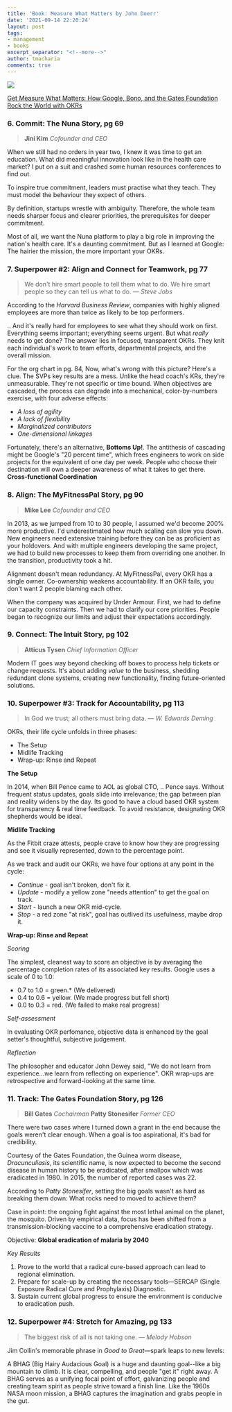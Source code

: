 ```yaml
---
title: 'Book: Measure What Matters by John Doerr'
date: '2021-09-14 22:20:24'
layout: post
tags:
- management
- books
excerpt_separator: "<!--more-->"
author: tmacharia
comments: true
---
```


<!--![Book Cover](https://images.ctfassets.net/mu244eycyvsr/1kls3GHltwV7IqMN60Nj1K/e46bdc9f822bc4dfe5d67ef76b619b77/The_Book-2.png?h=300&q=75&fm=jpg&fl=progressive)-->

<a target="_blank"  href="https://www.amazon.com/gp/product/0525536221/ref=as_li_tl?ie=UTF8&camp=1789&creative=9325&creativeASIN=0525536221&linkCode=am2&tag=txmacharia-20&linkId=53413634e8ff74934d423608c64aa932"><img border="0" src="https://ws-na.amazon-adsystem.com/widgets/q?_encoding=UTF8&MarketPlace=US&ASIN=0525536221&ServiceVersion=20070822&ID=AsinImage&WS=1&Format=_SL250_&tag=txmacharia-20" ></a>

<a target="_blank" href="https://www.amazon.com/gp/product/0525536221/ref=as_li_tl?ie=UTF8&camp=1789&creative=9325&creativeASIN=0525536221&linkCode=as2&tag=txmacharia-20&linkId=0b2fdf487f637406ab00cab3bcfa90a1">Get Measure What Matters: How Google, Bono, and the Gates Foundation Rock the World with OKRs</a>
<!--more-->
### 6. Commit: The Nuna Story, pg 69
> **Jini Kim** *Cofounder and CEO*

When we still had no orders in year two, I knew it was time to get an education. What did meaningful innovation look like in the health care market? I put on a suit and crashed some human resources conferences to find out.

To inspire true commitment, leaders must practise what they teach. They must model the behaviour they expect of others.

By definition, startups wrestle with ambiguity. Therefore, the whole team needs sharper focus and clearer priorities, the prerequisites for deeper commitment.

Most of all, we want the Nuna platform to play a big role in improving the nation's health care. It's a daunting commitment. But as I learned at Google: The hairier the mission, the more important your OKRs.

### 7. Superpower #2: Align and Connect for Teamwork, pg 77
> We don't hire smart people to tell them what to do. We hire smart people so they can tell us what to do.
> &mdash; <cite>Steve Jobs</cite>

According to the *Harvard Business Review*, companies with highly aligned employees are more than twice as likely to be top performers.

.. And it's really hard for employees to see what they should work on first. Everything seems important; everything seems urgent. But what *really* needs to get done? The answer lies in focused, transparent OKRs. They knit each individual's work to team efforts, departmental projects, and the overall mission.

For the org chart in pg. 84, Now, what's wrong with this picture? Here's a clue. The SVPs key results are a mess. Unlike the head coach's KRs, they're unmeasurable. They're not specific or time bound.
When objectives are cascaded, the process can degrade into a mechanical, color-by-numbers exercise, with four adverse effects:
* *A loss of agility*
* *A lack of flexibility*
* *Marginalized contributors*
* *One-dimensional linkages*

Fortunately, there's an alternative, **Bottoms Up!**. The antithesis of cascading might be Google's "20 percent time", which frees engineers to work on side projects for the equivalent of one day per week.
People who choose their destination will own a deeper awareness of what it takes to get there.
**Cross-functional Coordination**

### 8. Align: The MyFitnessPal Story, pg 90
> **Mike Lee** *Cofounder and CEO*

In 2013, as we jumped from 10 to 30 people, I assumed we'd become 200% more productive.  I'd underestimated how much scaling can slow you down. New engineers need extensive training before they can be as proficient as your holdovers. And with multiple engineers developing the same project, we had to build new processes to keep them from overriding one another. In the transition, productivity took a hit.

Alignment doesn't mean redundancy. At MyFitnessPal, every OKR has a single owner. Co-ownership weakens accountability. If an OKR fails, you don't want 2 people blaming each other.

When the company was acquired by Under Armour. First, we had to define our capacity constraints. Then we had to clarify our core priorities.  People began to recognize our limits and adjust their expectations accordingly. 

### 9. Connect: The Intuit Story, pg 102
> **Atticus Tysen** *Chief Information Officer*

Modern IT goes way beyond checking off boxes to process help tickets or change requests. It's about adding *value* to the business, shedding redundant clone systems, creating new functionality, finding future-oriented solutions.

### 10. Superpower #3: Track for Accountability, pg 113
> In God we trust; all others must bring data.
> &mdash; <cite>W. Edwards Deming</cite>

OKRs, their life cycle unfolds in three phases:
* The Setup
* Midlife Tracking
* Wrap-up: Rinse and Repeat

**The Setup**

In 2014, when Bill Pence came to AOL as global CTO, .. Pence says. Without frequent status updates, goals slide into irrelevance; the gap between plan and reality widens by the day.
Its good to have a cloud based OKR system for transparency & real time feedback.
To avoid resistance, designating OKR shepherds would be ideal.

**Midlife Tracking**

As the Fitbit craze attests, people crave to know how they are progressing and see it visually represented, down to the percentage point. 

As we track and audit our OKRs, we have four options at any point in the cycle:
* *Continue* - goal isn't broken, don't fix it.
* *Update* - modify a yellow zone "needs attention" to get the goal on track.
* *Start* - launch a new OKR mid-cycle.
* *Stop* - a red zone "at risk", goal has outlived its usefulness, maybe drop it.

**Wrap-up: Rinse and Repeat**

*Scoring*

The simplest, cleanest way to score an objective is by averaging the percentage completion rates of its associated key results. Google uses a scale of 0 to 1.0:
* 0.7 to 1.0 = green.* (We delivered)
* 0.4 to 0.6 = yellow. (We made progress but fell short)
* 0.0 to 0.3 = red. (We failed to make real progress)

*Self-assessment*

In evaluating OKR perfomance, objective data is enhanced by the goal setter's thoughtful, subjective judgement.

*Reflection*

The philosopher and educator John Dewey said, "We  do not learn from experience...we learn from reflecting on experience".
OKR wrap-ups are retrospective and forward-looking at the same time.

### 11. Track: The Gates Foundation Story, pg 126
> **Bill Gates** *Cochairman*
> **Patty Stonesifer** *Former CEO*

There were two cases where I turned down a grant in the end because the goals weren't clear enough.
When a goal is too aspirational, it's bad for credibility.

Courtesy of the Gates Foundation, the Guinea worm disease, *Dracunculiasis*, its scientific name, is now expected to become the second disease in human history to be eradicated, after smallpox which was eradicated in 1980. In 2015, the number of reported cases was 22.

According to *Patty Stonesifer*, setting the big goals wasn't as hard as breaking them down: What rocks need to moved to achieve them?

Case in point: the ongoing fight against the most lethal animal on the planet, the mosquito. Driven by empirical data, focus has been shifted from a transmission-blocking vaccine to a comprehensive eradication strategy.

Objective: **Global eradication of malaria by 2040**

*Key Results*
1. Prove to the world that a radical cure-based approach can lead to regional elimination.
2. Prepare for scale-up by creating the necessary tools&mdash;SERCAP (Single Exposure Radical Cure and Prophylaxis) Diagnostic.
3. Sustain current global progress to ensure the environment is conducive to eradication push.

### 12. Superpower #4: Stretch for Amazing, pg 133
> The biggest risk of all is not taking one.
> &mdash; <cite>Melody Hobson</cite>

Jim Collin's memorable phrase in *Good to Great*&mdash;spark leaps to new levels:

A BHAG (Big Hairy Audacious Goal) is a huge and daunting goal--like a big mountain to climb. It is clear, compelling, and people "get it" right away. A BHAG serves as a unifying focal point of effort, galvanizing people and creating team spirit as people strive toward a finish line. Like the 1960s NASA moon mission, a BHAG captures the imagination and grabs people in the gut.

<!--
> I'd recommend John's book for anyone interested in becoming a better manager
> &mdash; <cite>Bill Gates</cite>
-->
